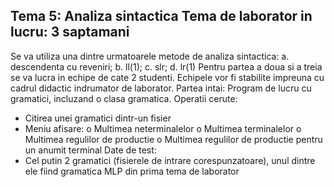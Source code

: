 Tema 5: Analiza sintactica
Tema de laborator in lucru: 3 saptamani
---------------------------------------

Se va utiliza una dintre urmatoarele metode de analiza sintactica:
a. descendenta cu reveniri;
b. ll(1);
c. slr;
d. lr(1)
Pentru partea a doua si a treia se va lucra in echipe de cate 2 studenti.
Echipele vor fi stabilite impreuna cu cadrul didactic indrumator de
laborator.
Partea intai:
Program de lucru cu gramatici, incluzand o clasa gramatica.
Operatii cerute:

- Citirea unei gramatici dintr-un fisier
- Meniu afisare:
  o Multimea neterminalelor
  o Multimea terminalelor
  o Multimea regulilor de productie
  o Multimea regulilor de productie pentru un anumit terminal
  Date de test:
- Cel putin 2 gramatici (fisierele de intrare corespunzatoare), unul
  dintre ele fiind gramatica MLP din prima tema de laborator
